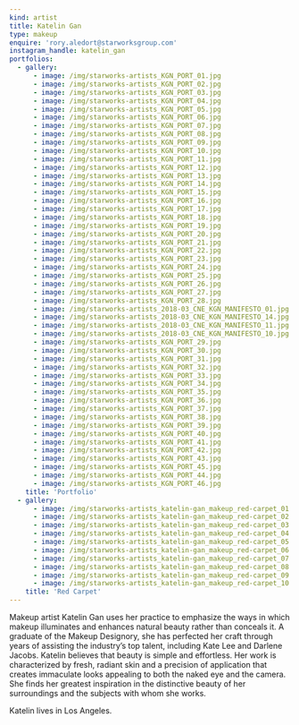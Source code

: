 ```yaml
---
kind: artist
title: Katelin Gan
type: makeup
enquire: 'rory.aledort@starworksgroup.com'
instagram_handle: katelin_gan
portfolios:
  - gallery:
      - image: /img/starworks-artists_KGN_PORT_01.jpg
      - image: /img/starworks-artists_KGN_PORT_02.jpg
      - image: /img/starworks-artists_KGN_PORT_03.jpg
      - image: /img/starworks-artists_KGN_PORT_04.jpg
      - image: /img/starworks-artists_KGN_PORT_05.jpg
      - image: /img/starworks-artists_KGN_PORT_06.jpg
      - image: /img/starworks-artists_KGN_PORT_07.jpg
      - image: /img/starworks-artists_KGN_PORT_08.jpg
      - image: /img/starworks-artists_KGN_PORT_09.jpg
      - image: /img/starworks-artists_KGN_PORT_10.jpg
      - image: /img/starworks-artists_KGN_PORT_11.jpg
      - image: /img/starworks-artists_KGN_PORT_12.jpg
      - image: /img/starworks-artists_KGN_PORT_13.jpg
      - image: /img/starworks-artists_KGN_PORT_14.jpg
      - image: /img/starworks-artists_KGN_PORT_15.jpg
      - image: /img/starworks-artists_KGN_PORT_16.jpg
      - image: /img/starworks-artists_KGN_PORT_17.jpg
      - image: /img/starworks-artists_KGN_PORT_18.jpg
      - image: /img/starworks-artists_KGN_PORT_19.jpg
      - image: /img/starworks-artists_KGN_PORT_20.jpg
      - image: /img/starworks-artists_KGN_PORT_21.jpg
      - image: /img/starworks-artists_KGN_PORT_22.jpg
      - image: /img/starworks-artists_KGN_PORT_23.jpg
      - image: /img/starworks-artists_KGN_PORT_24.jpg
      - image: /img/starworks-artists_KGN_PORT_25.jpg
      - image: /img/starworks-artists_KGN_PORT_26.jpg
      - image: /img/starworks-artists_KGN_PORT_27.jpg
      - image: /img/starworks-artists_KGN_PORT_28.jpg
      - image: /img/starworks-artists_2018-03_CNE_KGN_MANIFESTO_01.jpg
      - image: /img/starworks-artists_2018-03_CNE_KGN_MANIFESTO_14.jpg
      - image: /img/starworks-artists_2018-03_CNE_KGN_MANIFESTO_11.jpg
      - image: /img/starworks-artists_2018-03_CNE_KGN_MANIFESTO_10.jpg
      - image: /img/starworks-artists_KGN_PORT_29.jpg
      - image: /img/starworks-artists_KGN_PORT_30.jpg
      - image: /img/starworks-artists_KGN_PORT_31.jpg
      - image: /img/starworks-artists_KGN_PORT_32.jpg
      - image: /img/starworks-artists_KGN_PORT_33.jpg
      - image: /img/starworks-artists_KGN_PORT_34.jpg
      - image: /img/starworks-artists_KGN_PORT_35.jpg
      - image: /img/starworks-artists_KGN_PORT_36.jpg
      - image: /img/starworks-artists_KGN_PORT_37.jpg
      - image: /img/starworks-artists_KGN_PORT_38.jpg
      - image: /img/starworks-artists_KGN_PORT_39.jpg
      - image: /img/starworks-artists_KGN_PORT_40.jpg
      - image: /img/starworks-artists_KGN_PORT_41.jpg
      - image: /img/starworks-artists_KGN_PORT_42.jpg
      - image: /img/starworks-artists_KGN_PORT_43.jpg
      - image: /img/starworks-artists_KGN_PORT_45.jpg
      - image: /img/starworks-artists_KGN_PORT_44.jpg
      - image: /img/starworks-artists_KGN_PORT_46.jpg
    title: 'Portfolio'
  - gallery:
      - image: /img/starworks-artists_katelin-gan_makeup_red-carpet_01.jpg
      - image: /img/starworks-artists_katelin-gan_makeup_red-carpet_02.jpg
      - image: /img/starworks-artists_katelin-gan_makeup_red-carpet_03.jpg
      - image: /img/starworks-artists_katelin-gan_makeup_red-carpet_04.jpg
      - image: /img/starworks-artists_katelin-gan_makeup_red-carpet_05.jpg
      - image: /img/starworks-artists_katelin-gan_makeup_red-carpet_06.jpg
      - image: /img/starworks-artists_katelin-gan_makeup_red-carpet_07.jpg
      - image: /img/starworks-artists_katelin-gan_makeup_red-carpet_08.jpg
      - image: /img/starworks-artists_katelin-gan_makeup_red-carpet_09.jpg
      - image: /img/starworks-artists_katelin-gan_makeup_red-carpet_10.jpg
    title: 'Red Carpet'
---
```

Makeup artist Katelin Gan uses her practice to emphasize the ways in which makeup illuminates and enhances natural beauty rather than conceals it. A graduate of the Makeup Designory, she has perfected her craft through years of assisting the industry’s top talent, including Kate Lee and Darlene Jacobs. Katelin believes that beauty is simple and effortless. Her work is characterized by fresh, radiant skin and a precision of application that creates immaculate looks appealing to both the naked eye and the camera. She finds her greatest inspiration in the distinctive beauty of her surroundings and the subjects with whom she works.

Katelin lives in Los Angeles.